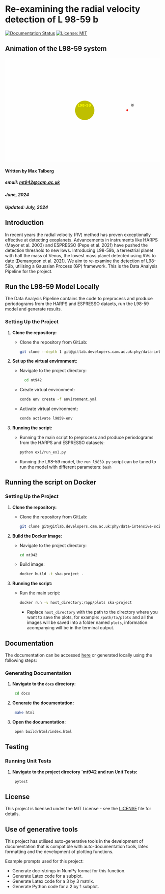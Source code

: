 # Re-examining the radial velocity detection of L 98-59 b
[![Documentation Status](https://readthedocs.org/projects/rv-detection-of-l98-59/badge/?version=latest)](https://rv-detection-of-l98-59.readthedocs.io/en/latest/?badge=latest)
[![License: MIT](https://img.shields.io/badge/License-MIT-yellow.svg)](https://opensource.org/licenses/MIT)

## Animation of the L98-59 system
![Three Planets Orbiting](animation/three_planets.gif)

#### Written by Max Talberg
##### email: mt942@cam.ac.uk
##### June, 2024
##### Updated: July, 2024

## __Introduction__

In recent years the radial velocity (RV) method has proven exceptionally effective at detecting
exoplanets. Advancements in instruments like HARPS (Mayor et al.
2003) and ESPRESSO (Pepe et al. 2021) have pushed the detection threshold to new lows.
Introducing L98-59b, a terrestrial planet with half the mass of
Venus, the lowest mass planet detected using RVs to date (Demangeon et al. 2021).
We aim to re-examine the detection of L98-59b, utilising a Gaussian Process (GP) framework.
This is the Data Analysis Pipeline for the project.


## Run the L98-59 Model Locally
The Data Analysis Pipeline contains the code to preprocess and produce periodograms from the HARPS and ESPRESSO dataets, run the L98-59 model and generate results.

### Setting Up the Project

1. **Clone the repository:**
   - Clone the repository from GitLab:
     ```bash
     git clone --depth 1 git@gitlab.developers.cam.ac.uk:phy/data-intensive-science-mphil/projects/mt942.git
     ```

2. **Set up the virtual environment:**
   - Navigate to the project directory:
     ```bash
       cd mt942
       ```
   - Create virtual environment:
     ```bash
     conda env create -f environment.yml
     ```
    - Activate virtual environment:
      ```bash
      conda activate l9859-env
      ```
3. **Running the script:**

   - Running the main script to preprocess and produce periodograms from the HARPS and ESPRESSO datasets:
        ```bash
     python ex1/run_ex1.py
        ```
   - Running the L98-59 model, the `run_l9859.py` script can be tuned to run the model with different parameters:
          ```bash
          ```

## Running the script on Docker

### Setting Up the Project

1. **Clone the repository:**
   - Clone the repository from GitLab:
     ```bash
     git clone git@gitlab.developers.cam.ac.uk:phy/data-intensive-science-mphil/A1_SKA_Assessment/mt942.git
     ```

2. **Build the Docker image:**
    - Navigate to the project directory:
      ```bash
      cd mt942
      ```
   - Build image:
     ```bash
     docker build -t ska-project .
     ```

3. **Running the script:**

   - Run the main script:
     ```bash
     docker run -v host_directory:/app/plots ska-project
     ```
        - Replace `host_directory` with the path to the directory where you want to save the plots, for example: `/path/to/plots` and all the images will be saved into a folder named `plots`, information acompanying will be in the terminal output.


## Documentation
The documentation can be accessed [here](https://rv-detection-of-l98-59.readthedocs.io/en/latest/) or generated locally using the following steps:

### Generating Documentation
1. **Navigate to the `docs` directory:**

      ```bash
       cd docs
     ```
2. **Generate the documentation:**

      ```bash
       make html
     ```
3. **Open the documentation:**

      ```bash
       open build/html/index.html

## Testing

### Running Unit Tests

1. **Navigate to the project directory `mt942 and run Unit Tests:**

      ```bash
       pytest
     ```

## License

This project is licensed under the MIT License - see the [LICENSE](LICENSE) file for details.

## Use of generative tools

This project has utilised auto-generative tools in the development of documentation that is compatible with auto-documentation tools,
latex formatting and the development of plotting functions.

Example prompts used for this project:
- Generate doc-strings in NumPy format for this function.
- Generate Latex code for a subplot.
- Generate Latex code for a 3 by 3 matrix.
- Generate Python code for a 2 by 1 subplot.
